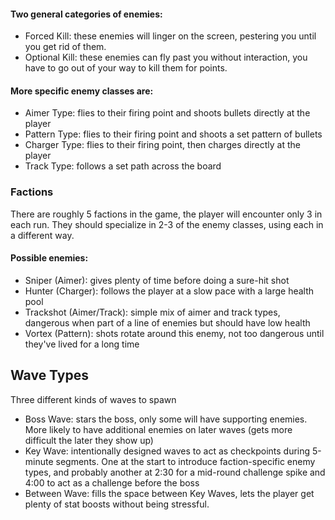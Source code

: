 #### Two general categories of enemies:
- Forced Kill: these enemies will linger on the screen, pestering you until you get rid of them.
- Optional Kill: these enemies can fly past you without interaction, you have to go out of your way to kill them for points.
#### More specific enemy classes are:
- Aimer Type: flies to their firing point and shoots bullets directly at the player
- Pattern Type: flies to their firing point and shoots a set pattern of bullets
- Charger Type: flies to their firing point, then charges directly at the player
- Track Type: follows a set path across the board

### Factions
There are roughly 5 factions in the game, the player will encounter only 3 in each run. They should specialize in 2-3 of the enemy classes, using each in a different way.


#### Possible enemies:
- Sniper (Aimer): gives plenty of time before doing a sure-hit shot
- Hunter (Charger): follows the player at a slow pace with a large health pool
- Trackshot (Aimer/Track): simple mix of aimer and track types, dangerous when part of a line of enemies but should have low health
- Vortex (Pattern): shots rotate around this enemy, not too dangerous until they've lived for a long time

## Wave Types
Three different kinds of waves to spawn
- Boss Wave: stars the boss, only some will have supporting enemies. More likely to have additional enemies on later waves (gets more difficult the later they show up)
- Key Wave: intentionally designed waves to act as checkpoints during 5-minute segments. One at the start to introduce faction-specific enemy types, and probably another at 2:30 for a mid-round challenge spike and 4:00 to act as a challenge before the boss
- Between Wave: fills the space between Key Waves, lets the player get plenty of stat boosts without being stressful.